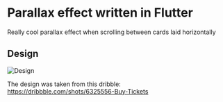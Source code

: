 # Parallax effect written in Flutter

Really cool parallax effect when scrolling between cards laid horizontally

## Design
![Design](https://user-images.githubusercontent.com/16286046/56876328-e2647480-6a46-11e9-919e-460ca638d3b4.gif)

The design was taken from this dribble:
https://dribbble.com/shots/6325556-Buy-Tickets
